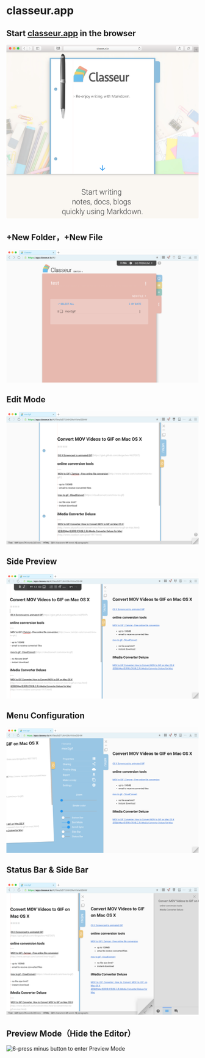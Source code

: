 classeur.app
===

Start [classeur.app](http://classeur.io/) in the browser
----
![0-Classeur.app](classeur/0-Classeur.app.png)

+New Folder，+New File
----
![1-New Folder-New File](classeur/1-New_Folder-New_File.png)

Edit Mode
----
![2-Edit mode](classeur/2-Edit_mode.png)

Side Preview
----
![3-Side Preview](classeur/3-Side_Preview.png)

Menu Configuration
----
![4-menu-zoomin & disable Button Bar](classeur/4-menu-zoomin&disable_Button_Bar.png)

Status Bar & Side Bar
----
![5-Status Bar & Side Bar.png](classeur/5-Status_Bar&Side_Bar.png)

Preview Mode（Hide the Editor）
----
![6-press minus button to enter Preview Mode](6-Preview_Mode.png)

